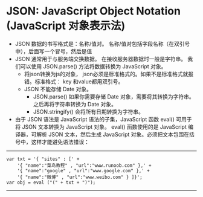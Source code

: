 # JSON: JavaScript Object Notation (JavaScript 对象表示法)

- JSON 数据的书写格式是：名称/值对。
名称/值对包括字段名称（在双引号中），后面写一个冒号，然后是值
- JSON 通常用于与服务端交换数据。
在接收服务器数据时一般是字符串。
我们可以使用 JSON.parse() 方法将数据转换为 JavaScript 对象。
    - 将json转换为js的对象， json必须是标准格式的。如果不是标准格式就报错。标准格式： key 和value都用双引号。
    - JSON 不能存储 Date 对象。
        - JSON.parse() 如果你需要存储 Date 对象，需要将其转换为字符串。之后再将字符串转换为 Date 对象。
        - JSON.stringify() 会将所有日期转换为字符串。
- 由于 JSON 语法是 JavaScript 语法的子集，JavaScript 函数 eval() 可用于将 JSON 文本转换为 JavaScript 对象。
eval() 函数使用的是 JavaScript 编译器，可解析 JSON 文本，然后生成 JavaScript 对象。必须把文本包围在括号中，这样才能避免语法错误：
---
    var txt = '{ "sites" : [' +
        '{ "name":"菜鸟教程" , "url":"www.runoob.com" },' +
        '{ "name":"google" , "url":"www.google.com" },' +
        '{ "name":"微博" , "url":"www.weibo.com" } ]}';
    var obj = eval ("(" + txt + ")");
---
